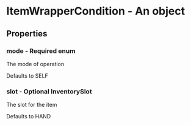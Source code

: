 

# ItemWrapperCondition - An object



## Properties



### mode - Required enum



 The mode of operation



Defaults to SELF



### slot - Optional InventorySlot



 The slot for the item



Defaults to HAND


